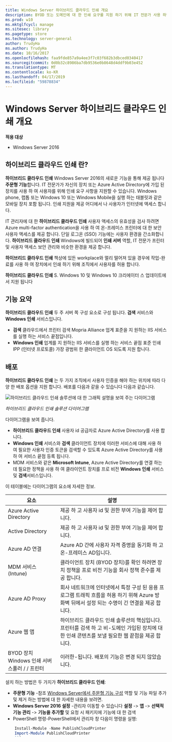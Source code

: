 ```yaml
---
title: Windows Server 하이브리드 클라우드 인쇄 개요
description: BYOD 또는 도메인에 대 한 인쇄 요구를 지원 하기 위해 IT 전문가 사용 하면 하이브리드 클라우드 인쇄 장치를 조인 합니다.
ms.prod: w10
ms.mktglfcycl: manage
ms.sitesec: library
ms.pagetype: store
ms.technology: server-general
author: TrudyHa
ms.author: TrudyHa
ms.date: 10/16/2017
ms.openlocfilehash: faa9fde857a9a4ee3f7c03f682b3dbced0340417
ms.sourcegitcommit: 0d0b32c8986ba7db9536e0b8648d4ddf9b03e452
ms.translationtype: MT
ms.contentlocale: ko-KR
ms.lasthandoff: 04/17/2019
ms.locfileid: "59878834"
---
```

# <a name="windows-server-hybrid-cloud-print-overview"></a>Windows Server 하이브리드 클라우드 인쇄 개요

**적용 대상**
-   Windows Server 2016

## <a name="what-is-hybrid-cloud-print"></a>하이브리드 클라우드 인쇄 란?
**하이브리드 클라우드 인쇄** Windows Server 2016의 새로운 기능을 통해 제공 됩니다 **주문형 기능**합니다. IT 전문가가 자신의 장치 또는 Azure Active Directory에 가입 된 장치를 사용 하 여 사용자를 위해 인쇄 요구 사항을 지원할 수 있습니다. Windows phone, 랩톱 또는 Windows 10 또는 Windows Mobile을 실행 하는 태블릿과 같은 모바일 장치 포함 됩니다. 인쇄 지원을 제공 어디에서 나 사용자가 인터넷에 액세스 합니다.

IT 관리자에 대 한 **하이브리드 클라우드 인쇄** 사용자 액세스의 유효성을 검사 하려면 Azure multi-factor authentication을 사용 하 여 온-프레미스 프린터에 대 한 보안 사용자 액세스를 제공 합니다. 단일 로그온 (SSO) 기능에는 사용자 환경을 간소화합니다. **하이브리드 클라우드 인쇄** Windows에 빌드되어 **인쇄 서버** 역할, IT 전문가 프린터 및 사용자 액세스 보안 관리와 비슷한 환경을 제공 합니다.

**하이브리드 클라우드 인쇄** 책상에 있든 workplace와 멀리 떨어져 있을 경우에 작업-완료를 사용 하 여 장치에서 인쇄 하기 위해 조직에서 사용자를 허용 합니다.

**하이브리드 클라우드 인쇄** S. Windows 10 및 Windows 10 크리에이터 스 업데이트에서 지원 됩니다
 
## <a name="feature-summary"></a>기능 요약
**하이브리드 클라우드 인쇄** 두 주 서버 쪽 구성 요소로 구성 됩니다. **검색** 서비스와 **Windows 인쇄** 서비스입니다.
- **검색** 클라우드에서 프린터 검색 Mopria Alliance 업계 표준을 지 원하는 IIS 서비스를 실행 하는 서비스 끝점입니다.
- **Windows 인쇄** 업계를 지 원하는 IIS 서비스를 실행 하는 서비스 끝점 표준 인쇄 IPP (인터넷 프로토콜) 가장 광범위 한 클라이언트 OS 되도록 지원 합니다.

## <a name="deployment"></a>배포
**하이브리드 클라우드 인쇄** 는 두 가지 조직에서 사용자 인증을 해야 하는 위치에 따라 다양 한 배포 옵션을 지원 합니다. 배포를 다음과 같을 수 있습니다 다음과 같습니다.

![하이브리드 클라우드 인쇄 솔루션에 대 한 그래픽 설명을 보여 주는 다이어그램](../media/hybrid-cloud-print/wshcp-deployment-options.png)

*하이브리드 클라우드 인쇄 솔루션 다이어그램*

다이어그램을 보여 줍니다.
- **하이브리드 클라우드 인쇄** 사용자 id 공급자로 Azure Active Directory를 사용 합니다. 
- **Windows 인쇄** 서비스와 **검색** 클라이언트 장치에 이러한 서비스에 대해 사용 하 여 필요한 사용자 인증 토큰을 검색할 수 있도록 Azure Active Directory를 사용 하 여 서비스 끝점 등록 됩니다. 
- MDM 서비스와 같은 **Microsoft Intune**, Azure Active Directory를 연결 하는 데 필요한 정책을 사용 하 여 클라이언트 장치를 프로 비전 **Windows 인쇄** 서비스 및 **검색**서비스입니다.

이 테이블에는 다이어그램의 요소에 자세한 정보.  

| 요소 | 설명 |
| ------- | ----------- |
| Azure Active Directory  | 제공 하 고 사용자 id 및 권한 부여 기능을 제어 합니다. |
| Active Directory        | 제공 하 고 사용자 id 및 권한 부여 기능을 제어 합니다. |
| Azure AD 연결  | Azure AD 간에 사용자 자격 증명을 동기화 하 고 온-프레미스 AD입니다. |
| MDM 서비스 (Intune) | 클라이언트 장치 (BYOD 장치)를 확인 하려면 장치 정책을 프로 비전 기능을 회사 정책 준수를 제공 합니다. |
| Azure AD Proxy | 회사 네트워크에 인터넷에서 특정 구성 된 응용 프로그램 트래픽 흐름을 허용 하기 위해 Azure 방화벽 뒤에서 설정 되는 수명이 긴 연결을 제공 합니다. |
| Azure 웹 앱 | 하이브리드 클라우드 인쇄 솔루션의 핵심입니다. 프린터를 검색 하 고 비-도메인 가입된 장치에 대 한 인쇄 콘텐츠를 보낼 필요한 웹 끝점을 제공 합니다. |
| BYOD 장치 Windows 인쇄 서버 스풀러 / / 프린터 | 이러한-됩니다. 배포의 기능은 변경 되지 않았습니다. |

설치 하는 방법은 두 가지가 **하이브리드 클라우드 인쇄**:
- **주문형 기능** -참조 [Windows Server에서 주문형 기능 구성](https://docs.microsoft.com/windows-server/administration/server-manager/configure-features-on-demand-in-windows-server) 역할 및 기능 파일 추가 및 제거 하는 방법에 대 한 자세한 내용을 보려면. 
- **Windows Server 2016 설정** -관리자 이동할 수 있습니다 **설정** -> **앱** -> **선택적 기능 관리**  ->  **기능을 추가할** 및 요청 시 패키지에 기능에 대 한 검색 
- PowerShell 명령-PowerShell에서 관리자 창 다음이 명령을 실행:

```PowerShell
    Install-Module -Name PublishCloudPrinter
    Import-Module PublishCloudPrinter
    ```
